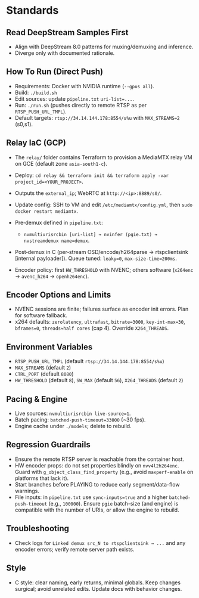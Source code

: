 # Standards

## Read DeepStream Samples First
- Align with DeepStream 8.0 patterns for muxing/demuxing and inference.
- Diverge only with documented rationale.

## How To Run (Direct Push)
- Requirements: Docker with NVIDIA runtime (`--gpus all`).
- Build: `./build.sh`
- Edit sources: update `pipeline.txt` `uri-list=...`.
- Run: `./run.sh` (pushes directly to remote RTSP as per `RTSP_PUSH_URL_TMPL`).
- Default targets: `rtsp://34.14.144.178:8554/s%u` with `MAX_STREAMS=2` (s0,s1).

## Relay IaC (GCP)
- The `relay/` folder contains Terraform to provision a MediaMTX relay VM on GCE (default zone `asia-south1-c`).
- Deploy: `cd relay && terraform init && terraform apply -var project_id=<YOUR_PROJECT>`.
- Outputs the `external_ip`; WebRTC at `http://<ip>:8889/s0/`.
- Update config: SSH to VM and edit `/etc/mediamtx/config.yml`, then `sudo docker restart mediamtx`.

- Pre‑demux defined in `pipeline.txt`:
  - `nvmultiurisrcbin [uri-list] → nvinfer (pgie.txt) → nvstreamdemux name=demux`.
- Post‑demux in C (per‑stream OSD/encode/h264parse → rtspclientsink [internal payloader]). Queue tuned: `leaky=0`, `max-size-time=200ms`.
- Encoder policy: first `HW_THRESHOLD` with NVENC; others software (`x264enc` → `avenc_h264` → `openh264enc`).

## Encoder Options and Limits
- NVENC sessions are finite; failures surface as encoder init errors. Plan for software fallback.
- x264 defaults: `zerolatency`, `ultrafast`, `bitrate=3000`, `key-int-max=30`, `bframes=0`, `threads≈half cores` (cap 4). Override `X264_THREADS`.

## Environment Variables
- `RTSP_PUSH_URL_TMPL` (default `rtsp://34.14.144.178:8554/s%u`)
- `MAX_STREAMS` (default `2`)
- `CTRL_PORT` (default `8080`)
- `HW_THRESHOLD` (default `8`), `SW_MAX` (default `56`), `X264_THREADS` (default `2`)

## Pacing & Engine
- Live sources: `nvmultiurisrcbin live-source=1`.
- Batch pacing: `batched-push-timeout=33000` (~30 fps).
- Engine cache under `./models`; delete to rebuild.

## Regression Guardrails
- Ensure the remote RTSP server is reachable from the container host.
- HW encoder props: do not set properties blindly on `nvv4l2h264enc`. Guard with `g_object_class_find_property` (e.g., avoid `maxperf-enable` on platforms that lack it).
- Start branches before PLAYING to reduce early segment/data-flow warnings.
- File inputs: in `pipeline.txt` use `sync-inputs=true` and a higher `batched-push-timeout` (e.g., `100000`). Ensure `pgie` batch-size (and engine) is compatible with the number of URIs, or allow the engine to rebuild.

## Troubleshooting
- Check logs for `Linked demux src_N to rtspclientsink → ...` and any encoder errors; verify remote server path exists.

## Style
- C style: clear naming, early returns, minimal globals. Keep changes surgical; avoid unrelated edits. Update docs with behavior changes.
